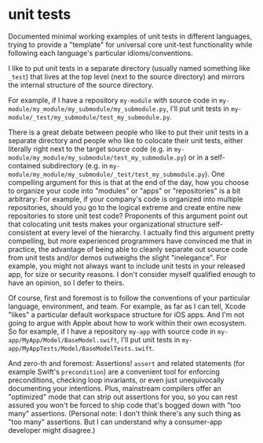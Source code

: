 # unit tests

Documented minimal working examples of unit tests in different languages,
trying to provide a "template" for universal core unit-test functionality
while following each language's particular idioms/conventions.

I like to put unit tests in a separate directory (usually named something like `_test`)
that lives at the top level (next to the source directory) and mirrors the
internal structure of the source directory.

For example, if I have a repository `my-module` with
source code in `my-module/my_module/my_submodule/my_submodule.py`, I'll put
unit tests in `my-module/_test/my_submodule/test_my_submodule.py`.

There is a great debate between people who like to put their unit tests
in a separate directory and people who like to colocate their
unit tests, either literally right next to the target source code (e.g.
in `my-module/my_module/my_submodule/test_my_submodule.py`) or
in a self-contained subdirectory (e.g. in
`my-module/my_module/my_submodule/_test/test_my_submodule.py`).
One compelling argument for this is that at the end of the day,
how you choose to organize your code into "modules" or "apps"
or "repositories" is a bit arbitrary: For example, if your company's
code is organized into multiple repositories, should you go to the logical
extreme and create entire new repositories to store unit test code?
Proponents of this argument point out that colocating unit tests
makes your organizational structure self-consistent at every level
of the hierarchy. I actually find this argument pretty compelling,
but more experienced programmers have convinced me that in practice,
the advantage of being able to cleanly separate out source code
from unit tests and/or demos outweighs the slight "inelegance".
For example, you might not always want to include unit tests in
your released app, for size or security reasons.
I don't consider myself qualified enough to have an opinion,
so I defer to theirs.

Of course, first and foremost is to follow the conventions of your
particular language, environment, and team. For example, as far as I can tell,
Xcode "likes" a particular default workspace structure for iOS apps.
And I'm not going to argue with Apple about how to work within
their own ecosystem. So for example,
if I have a repository `my-app` with source code in
`my-app/MyApp/Model/BaseModel.swift`, I'll put unit tests in
`my-app/MyAppTests/Model/BaseModelTests.swift`.

And zero-th and foremost: Assertions! `assert` and related statements
(for example Swift's `precondition`) are a convenient tool for
enforcing preconditions, checking loop invariants, or even just
unequivocally documenting your intentions. Plus, mainstream compilers offer an
"optimized" mode that can strip out assertions for you, so you can rest
assured you won't be forced to ship code that's bogged down
with "too many" assertions. (Personal note: I don't think there's any
such thing as "too many" assertions. But I can understand why a
consumer-app developer might disagree.)
